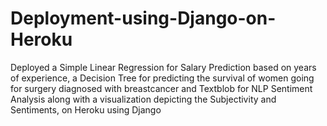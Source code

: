 # Deployment-using-Django-on-Heroku
Deployed a Simple Linear Regression for Salary Prediction based on years of experience, a Decision Tree for predicting the survival of women going for surgery diagnosed with breastcancer and Textblob for NLP Sentiment Analysis along with a visualization depicting the Subjectivity and Sentiments, on Heroku using Django

